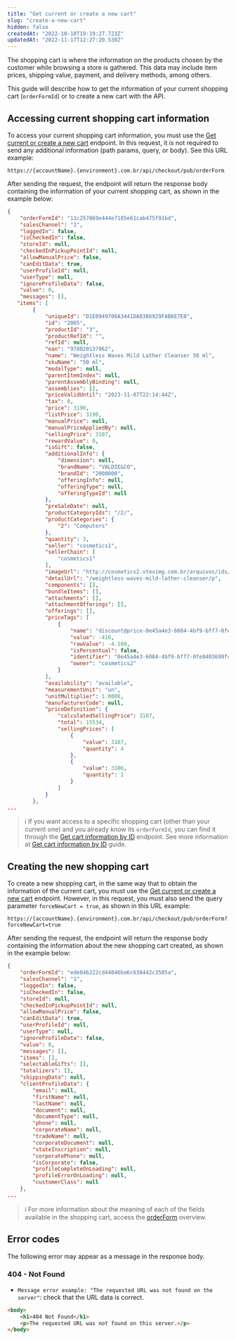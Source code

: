 ```yaml
---
title: "Get current or create a new cart"
slug: "create-a-new-cart"
hidden: false
createdAt: "2022-10-10T19:19:27.723Z"
updatedAt: "2022-11-17T12:27:20.530Z"
---
```

The shopping cart is where the information on the products chosen by the customer while browsing a store is gathered. This data may include item prices, shipping value, payment, and delivery methods, among others.

This guide will describe how to get the information of your current shopping cart (`orderFormId`) or to create a new cart with the API.

## Accessing current shopping cart information

To access your current shopping cart information, you must use the [Get current or create a new cart](https://developers.vtex.com/docs/api-reference/checkout-api#get-/api/checkout/pub/orderForm) endpoint. In this request, it is not required to send any additional information (path params, query, or body). See this URL example:

`https://{accountName}.{environment}.com.br/api/checkout/pub/orderForm`

After sending the request, the endpoint will return the response body containing the information of your current shopping cart, as shown in the example below:

```json
{
    "orderFormId": "11c257869e444e7185e61cab475f91bd",
    "salesChannel": "1",
    "loggedIn": false,
    "isCheckedIn": false,
    "storeId": null,
    "checkedInPickupPointId": null,
    "allowManualPrice": false,
    "canEditData": true,
    "userProfileId": null,
    "userType": null,
    "ignoreProfileData": false,
    "value": 0,
    "messages": [],
   "items": [
        {
            "uniqueId": "D1E0949706A3441DA0386929FAB6E7E8",
            "id": "2005",
            "productId": "3",
            "productRefId": "",
            "refId": null,
            "ean": "978020137962",
            "name": "Weightless Waves Mild Lather Cleanser 50 ml",
            "skuName": "50 ml",
            "modalType": null,
            "parentItemIndex": null,
            "parentAssemblyBinding": null,
            "assemblies": [],
            "priceValidUntil": "2023-11-07T22:14:44Z",
            "tax": 0,
            "price": 3190,
            "listPrice": 3190,
            "manualPrice": null,
            "manualPriceAppliedBy": null,
            "sellingPrice": 3107,
            "rewardValue": 0,
            "isGift": false,
            "additionalInfo": {
                "dimension": null,
                "brandName": "VALDIE&CO",
                "brandId": "2000000",
                "offeringInfo": null,
                "offeringType": null,
                "offeringTypeId": null
            },
            "preSaleDate": null,
            "productCategoryIds": "/2/",
            "productCategories": {
                "2": "Computers"
            },
            "quantity": 3,
            "seller": "cosmetics1",
            "sellerChain": [
                "cosmetics1"
            ],
            "imageUrl": "http://cosmetics2.vteximg.com.br/arquivos/ids/155401-55-55/ID-001-MAIN.jpg?v=637109313796670000",
            "detailUrl": "/weightless-waves-mild-lather-cleanser/p",
            "components": [],
            "bundleItems": [],
            "attachments": [],
            "attachmentOfferings": [],
            "offerings": [],
            "priceTags": [
                {
                    "name": "discount@price-0e45a4e3-6084-4bf9-bff7-0fe8403699fc#ac2d3d37-5845-45a6-9254-191449d6f100",
                    "value": -416,
                    "rawValue": -4.160,
                    "isPercentual": false,
                    "identifier": "0e45a4e3-6084-4bf9-bff7-0fe8403699fc",
                    "owner": "cosmetics2"
                }
            ],
            "availability": "available",
            "measurementUnit": "un",
            "unitMultiplier": 1.0000,
            "manufacturerCode": null,
            "priceDefinition": {
                "calculatedSellingPrice": 3107,
                "total": 15534,
                "sellingPrices": [
                    {
                        "value": 3107,
                        "quantity": 4
                    },
                    {
                        "value": 3106,
                        "quantity": 1
                    }
                ]
            }
        },
...
```

> ℹ️️ If you want access to a specific shopping cart (other than your current one) and you already know its `orderFormId`, you can find it through the [Get cart information by ID](https://developers.vtex.com/docs/api-reference/checkout-api#get-/api/checkout/pub/orderForm/-orderFormId-) endpoint. See more information at [Get cart information by ID](https://developers.vtex.com/docs/guides/get-cart-information-by-id#accessing-shopping-cart-information) guide.


## Creating the new shopping cart

To create a new shopping cart, in the same way that to obtain the information of the current cart, you must use the [Get current or create a new cart](https://developers.vtex.com/docs/api-reference/checkout-api#get-/api/checkout/pub/orderForm) endpoint. However, in this request, you must also send the query parameter `forceNewCart = true`, as shown in this URL example:

`https://{accountName}.{environment}.com.br/api/checkout/pub/orderForm?forceNewCart=true`

After sending the request, the endpoint will return the response body containing the information about the new shopping cart created, as shown in the example below:

```json
{
    "orderFormId": "ede846222cd44046ba6c638442c3505a",
    "salesChannel": "1",
    "loggedIn": false,
    "isCheckedIn": false,
    "storeId": null,
    "checkedInPickupPointId": null,
    "allowManualPrice": false,
    "canEditData": true,
    "userProfileId": null,
    "userType": null,
    "ignoreProfileData": false,
    "value": 0,
    "messages": [],
    "items": [],
    "selectableGifts": [],
    "totalizers": [],
    "shippingData": null,
    "clientProfileData": {
        "email": null,
        "firstName": null,
        "lastName": null,
        "document": null,
        "documentType": null,
        "phone": null,
        "corporateName": null,
        "tradeName": null,
        "corporateDocument": null,
        "stateInscription": null,
        "corporatePhone": null,
        "isCorporate": false,
        "profileCompleteOnLoading": null,
        "profileErrorOnLoading": null,
        "customerClass": null
    },
...
```

> ℹ️️ For more information about the meaning of each of the fields available in the shopping cart, access the [orderForm](https://developers.vtex.com/docs/guides/orderform-fields) overview.


## Error codes

The following error may appear as a message in the response body.

### 404 - Not Found

- `Message error example: "The requested URL was not found on the server"`: check that the URL data is correct.

```html
<body>
	<h1>404 Not Found</h1>
	<p>The requested URL was not found on this server.</p>
</body>
```
